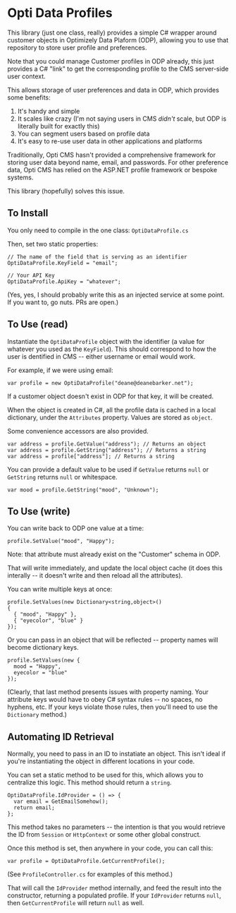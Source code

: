 # Opti Data Profiles

This library (just one class, really) provides a simple C# wrapper around customer objects in Optimizely Data Plaform (ODP), allowing you to use that repository to store user profile and preferences.

Note that you could manage Customer profiles in ODP already, this just provides a C# "link" to get the corresponding profile to the CMS server-side user context.

This allows storage of user preferences and data in ODP, which provides some benefits:

1. It's handy and simple
2. It scales like crazy (I'm not saying users in CMS _didn't_ scale, but ODP is literally built for exactly this)
3. You can segment users based on profile data
4. It's easy to re-use user data in other applications and platforms

Traditionally, Opti CMS hasn't provided a comprehensive framework for storing user data beyond name, email, and passwords. For other preference data, Opti CMS has relied on the ASP.NET profile framework or bespoke systems.

This library (hopefully) solves this issue.

## To Install

You only need to compile in the one class: `OptiDataProfile.cs`

Then, set two static properties:

```
// The name of the field that is serving as an identifier
OptiDataProfile.KeyField = "email";

// Your API Key
OptiDataProfile.ApiKey = "whatever";
```

(Yes, yes, I should probably write this as an injected service at some point. If you want to, go nuts. PRs are open.)

## To Use (read)

Instantiate the `OptiDataProfile` object with the identifier (a value for whatever you used as the `KeyField`). This should correspond to how the user is dentified in CMS -- either username or email would work.

For example, if we were using email:

```
var profile = new OptiDataProfile("deane@deanebarker.net");
```

If a customer object doesn't exist in ODP for that key, it will be created.

When the object is created in C#, all the profile data is cached in a local dictionary, under the `Attributes` property. Values are stored as `object`.

Some convenience accessors are also provided.

```
var address = profile.GetValue("address"); // Returns an object
var address = profile.GetString("address"); // Returns a string
var address = profile["address"]; // Returns a string
```

You can provide a default value to be used if `GetValue` returns `null` or `GetString` returns `null` or whitespace.

```
var mood = profile.GetString("mood", "Unknown");
```

## To Use (write)

You can write back to ODP one value at a time:

```
profile.SetValue("mood", "Happy");
```

Note: that attribute must already exist on the "Customer" schema in ODP.

That will write immediately, and update the local object cache (it does this interally -- it doesn't write and then reload all the attributes).

You can write multiple keys at once:

```
profile.SetValues(new Dictionary<string,object>()
{
  { "mood", "Happy" },
  { "eyecolor", "blue" }
});
```

Or you can pass in an object that will be reflected -- property names will become dictionary keys.

```
profile.SetValues(new {
  mood = "Happy",
  eyecolor = "blue"
});
```

(Clearly, that last method presents issues with property naming. Your attribute keys would have to obey C# syntax rules -- no spaces, no hyphens, etc. If your keys violate those rules, then you'll need to use the `Dictionary` method.)

## Automating ID Retrieval

Normally, you need to pass in an ID to instatiate an object. This isn't ideal if you're instantiating the object in different locations in your code.

You can set a static method to be used for this, which allows you to centralize this logic. This method should return a `string`.

```
OptiDataProfile.IdProvider = () => {
  var email = GetEmailSomehow();
  return email;
};
```

This method takes no parameters -- the intention is that you would retrieve the ID from `Session` or `HttpContext` or some other global construct.

Once this method is set, then anywhere in your code, you can call this:

```
var profile = OptiDataProfile.GetCurrentProfile();
```

(See `ProfileController.cs` for examples of this method.)

That will call the `IdProvider` method internally, and feed the result into the constructor, returning a populated profile. If your `IdProvider` returns `null`, then `GetCurrentProfile` will return `null` as well.
